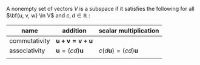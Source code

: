 A nonempty set of vectors $V$ is a subspace if it satisfies the following for all $\bf{u, v, w} \in V$ and $c, d \in \mathbb{R}$ :

| name          | addition             | scalar multiplication             |
| ------------- | -------------------- | --------------------------------- |
| commutativity | $\mathbf{u+v = v+u}$ |                                   |
| associativity |   $\mathbf{u} = (cd)\mathbf{u}$                   | $c(d\mathbf{u}) = (cd)\mathbf{u}$ |
|               |                      |                                   |